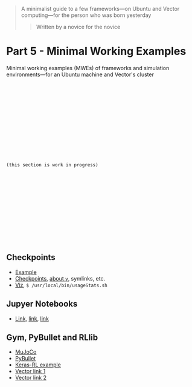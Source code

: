 > A minimalist guide to  a few frameworks⁠—on Ubuntu and Vector computing⁠—for the person who was born yesterday
>> Written by a novice for the novice

# Part 5 - Minimal Working Examples

Minimal working examples (MWEs) of frameworks and simulation environments—for an Ubuntu machine and Vector's cluster

```















(this section is work in progress)















```

## Checkpoints

- [Example](https://support.vectorinstitute.ai/wandb)
- [Checkpoints](https://support.vectorinstitute.ai/CheckpointRestartInstructions), [about `v`](https://support.vectorinstitute.ai/AboutVaughan2), symlinks, etc.
- [Viz](https://support.vectorinstitute.ai/wandb), `$ /usr/local/bin/usageStats.sh`

## Jupyer Notebooks

- [Link](https://support.vectorinstitute.ai/jupyter_notebook), [link](https://jupyter.org/install), [link](https://jupyter.readthedocs.io/en/latest/running.html#running)

## Gym, PyBullet and RLlib

- [MuJoCo](https://github.com/openai/mujoco-py/)
- [PyBullet](https://pybullet.org/wordpress/)
- [Keras-RL example](https://github.com/keras-rl/keras-rl/blob/master/examples/ddpg_mujoco.py)
- [Vector link 1](https://support.vectorinstitute.ai/mujoco_updated)
- [Vector link 2](https://support.vectorinstitute.ai/SoftwareVaughan)



